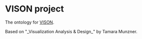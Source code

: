 # VISON project

The ontology for [VISON](http://scg.unibe.ch/wiki/projects/mastersbachelorsprojects/Software-Visualization-Ontology).
<tr>Based on "_Visualization Analysis & Design_" by Tamara Munzner.